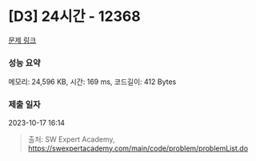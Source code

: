 # [D3] 24시간 - 12368 

[문제 링크](https://swexpertacademy.com/main/code/problem/problemDetail.do?contestProbId=AXsEBlLqedsDFARX) 

### 성능 요약

메모리: 24,596 KB, 시간: 169 ms, 코드길이: 412 Bytes

### 제출 일자

2023-10-17 16:14



> 출처: SW Expert Academy, https://swexpertacademy.com/main/code/problem/problemList.do
